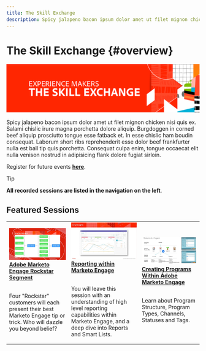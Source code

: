 ```yaml
---
title: The Skill Exchange
description: Spicy jalapeno bacon ipsum dolor amet ut filet mignon chicken
---
```

# The Skill Exchange {#overview}

<img alt="The Skill Exchange" src="./assets/skill-exchange.png" />

Spicy jalapeno bacon ipsum dolor amet ut filet mignon chicken nisi quis ex. Salami chislic irure magna porchetta dolore aliquip. Burgdoggen in corned beef aliquip prosciutto tongue esse fatback et. In esse chislic ham boudin consequat. Laborum short ribs reprehenderit esse dolor beef frankfurter nulla est ball tip quis porchetta. Consequat culpa enim, tongue occaecat elit nulla venison nostrud in adipisicing flank dolore fugiat sirloin.

Register for future events **[here](https://developerevents.adobe.com/)**.

>[!TIP]
>
>**All recorded sessions are listed in the navigation on the left**.

## Featured Sessions

<table>
  <tr>
   <td>
      <a href="/help/events/marketo2021/rockstar.md">
      <img alt="Adobe Marketo Engage Rockstar Segment" src="./assets/rockstar.png"/>
      </a>
      <div>
         <a href="/help/events/marketo2021/rockstar.md"><strong>Adobe Marketo Engage Rockstar Segment</strong></a>
<!----         <br/><em>foo</em> --->
      </div>
      <p>
        <br/>
         Four "Rockstar" customers will each present their best Marketo Engage tip or trick. Who will dazzle you beyond belief?
      </p>
    </td>
   <td>
      <a href="/help/events/marketo2021/reporting.md">
      <img alt="Reporting within Marketo Engage" src="./assets/reporting.png"/>
      </a>
      <div>
         <a href="/help/events/marketo2021/reporting.md"><strong>Reporting within Marketo Engage</strong></a>
<!----         <br/><em>foo</em> --->
      </div>
      <p>
        <br/>
         You will leave this session with an understanding of high level reporting capabilities within Marketo Engage, and a deep dive into Reports and Smart Lists.
      </p>
    </td>
   <td>
      <a href="/help/events/marketo2021/create-programs.md">
      <img alt="Creating Programs Within Adobe Marketo Engage" src="./assets/create-programs.png"/>
      </a>
      <div>
         <a href="/help/events/marketo2021/create-programs.md"><strong>Creating Programs Within Adobe Marketo Engage</strong></a>
<!----         <br/><em>foo</em> --->
      </div>
      <p>
        <br/>
         Learn about Program Structure, Program Types, Channels, Statuses and Tags.
      </p>
    </td>
  </tr>
</table>